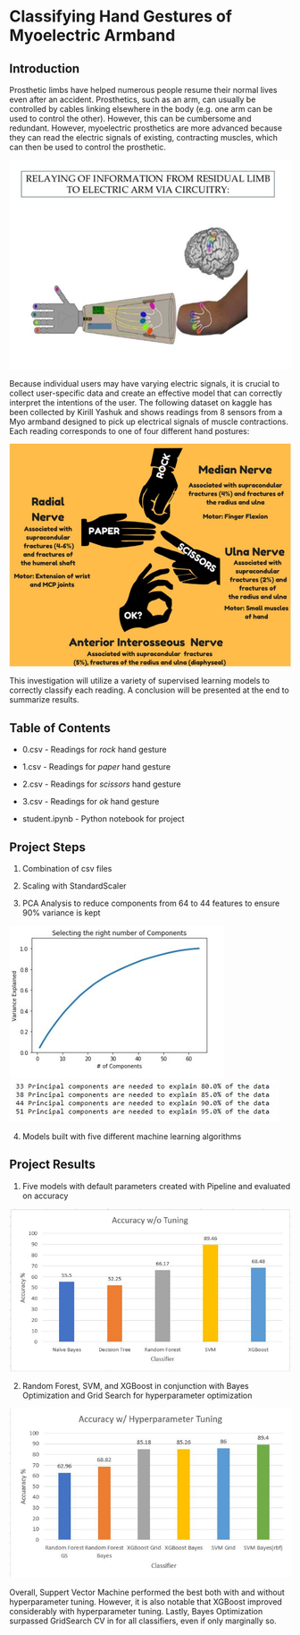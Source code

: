 
# Classifying Hand Gestures of Myoelectric Armband


## Introduction

Prosthetic limbs have helped numerous people resume their normal lives even after an accident. Prosthetics, such as an arm, can usually be controlled by cables linking elsewhere in the body (e.g. one arm can be used to control the other). However, this can be cumbersome and redundant. However, myoelectric prosthetics are more advanced because they can read the electric signals of existing, contracting muscles, which can then be used to control the prosthetic. 

![myoband_1](images/hand_1.JPG)

Because individual users may have varying electric signals, it is crucial to collect user-specific data and create an effective model that can correctly interpret the intentions of the user. The following dataset on kaggle has been collected by Kirill Yashuk and shows readings from 8 sensors from a Myo armband designed to pick up electrical signals of muscle contractions. Each reading corresponds to one of four different hand postures:

![hand_gestures](images/github.JPG)

This investigation will utilize a variety of supervised learning models to correctly classify each reading. A conclusion will be presented at the end to summarize results.


## Table of Contents

- 0.csv - Readings for *rock* hand gesture

- 1.csv - Readings for *paper* hand gesture

- 2.csv - Readings for *scissors* hand gesture

- 3.csv - Readings for *ok* hand gesture

- student.ipynb - Python notebook for project

## Project Steps

1. Combination of csv files

2. Scaling with StandardScaler

3. PCA Analysis to reduce components from 64 to 44 features to ensure 90% variance is kept

![pca](images/pca.JPG)
![pca2](images/pca_2.JPG)

4. Models built with five different machine learning algorithms

## Project Results

1. Five models with default parameters created with Pipeline and evaluated on accuracy
  
  ![acc_graph](images/acc_chart_1.JPG)
  
2. Random Forest, SVM, and XGBoost in conjunction with Bayes Optimization and Grid Search for hyperparameter optimization
  
  ![ac_graph_2](images/acc_chart_2.JPG)
        

Overall, Suppert Vector Machine performed the best both with and without hyperparameter tuning. However, it is also notable that XGBoost improved considerably
with hyperparameter tuning. Lastly, Bayes Optimization surpassed GridSearch CV in for all classifiers, even if only marginally so. 
